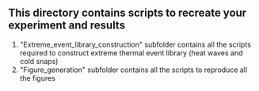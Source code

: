 ## This directory contains scripts to recreate your experiment and results
1. "Extreme_event_library_construction" subfolder contains all the scripts required to construct extreme thermal event library (heat waves and cold snaps)
2. "Figure_generation" subfolder contains all the scripts to reproduce all the figures
